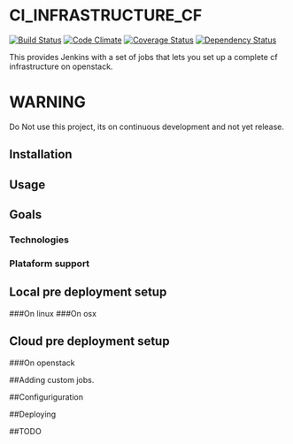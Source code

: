 CI_INFRASTRUCTURE_CF
====================
[![Build Status](https://travis-ci.org/cloudfoundry-community/ci_infrastructure_cf.svg)](https://travis-ci.org/cloudfoundry-community/ci_infrastructure_cf)
[![Code Climate](https://codeclimate.com/github/cloudfoundry-community/ci_infrastructure_cf.png)](https://codeclimate.com/github/cloudfoundry-community/ci_infrastructure_cf)
[![Coverage Status](https://coveralls.io/repos/cloudfoundry-community/ci_infrastructure_cf/badge.png)](https://coveralls.io/r/cloudfoundry-community/ci_infrastructure_cf)
[![Dependency Status](https://gemnasium.com/cloudfoundry-community/ci_infrastructure_cf.svg)](https://gemnasium.com/cloudfoundry-community/ci_infrastructure_cf)

This provides Jenkins with a set of jobs that lets you set up a complete cf infrastructure on openstack.

**WARNING**
=========== 

Do Not use this project, its on continuous development and not yet release.

## Installation

## Usage

## Goals

### Technologies
### Plataform support

## Local pre deployment setup

###On linux
###On osx

## Cloud pre deployment setup

###On openstack

##Adding custom jobs.

##Configuriguration

##Deploying

##TODO
